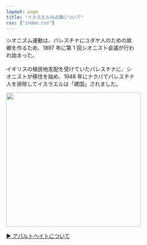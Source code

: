 ```yaml
---
layout: page
title: "イスラエルの占領について"
css: ["index.css"]
---
```


シオニズム運動は、パレスチナにユダヤ人のための故<br />
郷を作るため、1897 年に第 1 回シオニスト会議が行わ<br />
れ始まった。<br /><br />
イギリスの植⺠地支配を受けていたパレスチナに、シ<br />
オニストが移住を始め、1948 年にナクバでパレスチナ<br />
人を排除してイスラエルは「建国」されました。<br />

<img src="{{site.baseurl}}/assets/img/occupation.png" style="width: 360px"/>

<a href="/apartheid">▶︎ アパルトヘイトについて</a>
